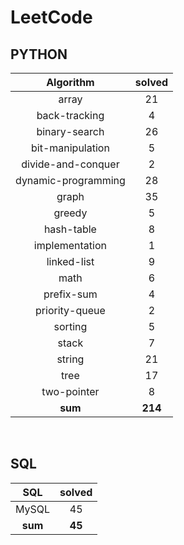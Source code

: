 # LeetCode
## PYTHON
|    Algorithm    | solved |
| :-------------: | :----: |
|array|21|
|back-tracking|4|
|binary-search|26|
|bit-manipulation|5|
|divide-and-conquer|2|
|dynamic-programming|28|
|graph|35|
|greedy|5|
|hash-table|8|
|implementation|1|
|linked-list|9|
|math|6|
|prefix-sum|4|
|priority-queue|2|
|sorting|5|
|stack|7|
|string|21|
|tree|17|
|two-pointer|8|
| **sum** | **214**|

<br>

 ## SQL
|    SQL    | solved |
| :-------------: | :----: |
|    MySQL    |45|
| **sum** | **45**|

